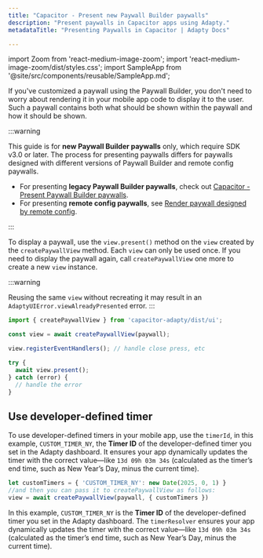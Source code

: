 ```yaml
---
title: "Capacitor - Present new Paywall Builder paywalls"
description: "Present paywalls in Capacitor apps using Adapty."
metadataTitle: "Presenting Paywalls in Capacitor | Adapty Docs"

---
```


import Zoom from 'react-medium-image-zoom';
import 'react-medium-image-zoom/dist/styles.css';
import SampleApp from '@site/src/components/reusable/SampleApp.md'; 

If you've customized a paywall using the Paywall Builder, you don't need to worry about rendering it in your mobile app code to display it to the user. Such a paywall contains both what should be shown within the paywall and how it should be shown.

:::warning

This guide is for **new Paywall Builder paywalls** only, which require SDK v3.0 or later. The process for presenting paywalls differs for paywalls designed with different versions of Paywall Builder and remote config paywalls.

- For presenting **legacy Paywall Builder paywalls**, check out [Capacitor - Present Paywall Builder paywalls](capacitor-present-paywalls-legacy).
- For presenting **remote config paywalls**, see [Render paywall designed by remote config](present-remote-config-paywalls).

:::

To display a paywall, use the `view.present()` method on the `view` created by the `createPaywallView` method. Each `view` can only be used once. If you need to display the paywall again, call `createPaywallView` one more to create a new `view` instance. 

:::warning

Reusing the same `view` without recreating it may result in an `AdaptyUIError.viewAlreadyPresented` error.
:::

```typescript showLineNumbers title="Capacitor (TSX)"
import { createPaywallView } from 'capacitor-adapty/dist/ui';

const view = await createPaywallView(paywall);

view.registerEventHandlers(); // handle close press, etc

try {
  await view.present();
} catch (error) {
  // handle the error
}
```

## Use developer-defined timer

To use developer-defined timers in your mobile app, use the `timerId`, in this example, `CUSTOM_TIMER_NY`, the **Timer ID** of the developer-defined timer you set in the Adapty dashboard. It ensures your app dynamically updates the timer with the correct value—like `13d 09h 03m 34s` (calculated as the timer’s end time, such as New Year’s Day, minus the current time).

```typescript showLineNumbers title="Capacitor (TSX)"
let customTimers = { 'CUSTOM_TIMER_NY': new Date(2025, 0, 1) }
//and then you can pass it to createPaywallView as follows:
view = await createPaywallView(paywall, { customTimers })
```

In this example, `CUSTOM_TIMER_NY` is the **Timer ID** of the developer-defined timer you set in the Adapty dashboard. The `timerResolver` ensures your app dynamically updates the timer with the correct value—like `13d 09h 03m 34s` (calculated as the timer’s end time, such as New Year’s Day, minus the current time).
